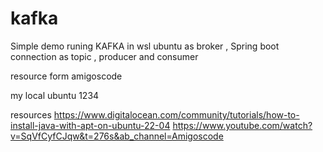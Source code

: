# kafka
Simple demo runing KAFKA in wsl ubuntu as broker , Spring boot connection as topic , producer and consumer 

resource form amigoscode

my local ubuntu 1234

resources 
https://www.digitalocean.com/community/tutorials/how-to-install-java-with-apt-on-ubuntu-22-04
https://www.youtube.com/watch?v=SqVfCyfCJqw&t=276s&ab_channel=Amigoscode
